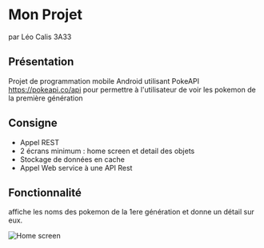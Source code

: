 # Mon Projet

 par Léo Calis 3A33

## Présentation
Projet de programmation mobile Android utilisant PokeAPI https://pokeapi.co/api pour permettre à l'utilisateur de voir les pokemon de la première génération

## Consigne
* Appel REST
* 2 écrans minimum : home screen et detail des objets
* Stockage de données en cache
* Appel Web service à une API Rest


## Fonctionnalité
affiche les noms des pokemon de la 1ere génération et donne un détail sur eux.


![Home screen](https://image.noelshack.com/fichiers/2020/19/4/1588837631-95940066-269417620769870-1688522923058397184-n.jpg)
